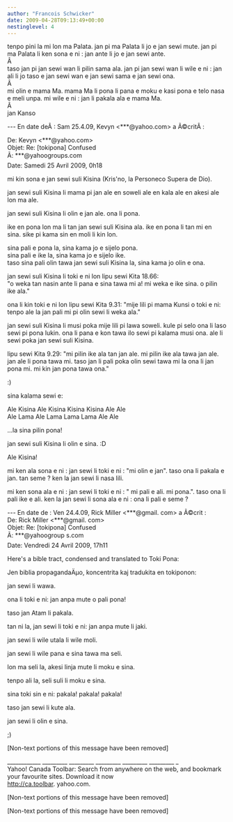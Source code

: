 ```yaml
---
author: "Francois Schwicker"
date: 2009-04-28T09:13:49+00:00
nestinglevel: 4
---
```

tenpo pini la mi lon ma Palata. jan pi ma Palata li jo e jan sewi mute. jan pi ma Palata li ken sona e ni : jan ante li jo e jan sewi ante.  
Â   
taso jan pi jan sewi wan li pilin sama ala. jan pi jan sewi wan li wile e ni : jan ali li jo taso e jan sewi wan e jan sewi sama e jan sewi ona.  
Â   
mi olin e mama Ma. mama Ma li pona li pana e moku e kasi pona e telo nasa e meli unpa. mi wile e ni : jan li pakala ala e mama Ma.  
Â   
jan Kanso  
  
\--- En date deÂ : Sam 25.4.09, Kevyn <\*\*\*@yahoo.com> a Ã©critÂ :  
  
De: Kevyn <\*\*\*@yahoo.com>  
Objet: Re: \[tokipona\] Confused  
Ã: \*\*\*@yahoogroups.com  
Date: Samedi 25 Avril 2009, 0h18  
  
  
  
  
  
  
  
  
mi kin sona e jan sewi suli Kisina (Kris'no, la Personeco Supera de Dio).  
  
jan sewi suli Kisina li mama pi jan ale en soweli ale en kala ale en akesi ale lon ma ale.  
  
jan sewi suli Kisina li olin e jan ale. ona li pona.  
  
ike en pona lon ma li tan jan sewi suli Kisina ala. ike en pona li tan mi en sina. sike pi kama sin en moli li kin lon.  
  
sina pali e pona la, sina kama jo e sijelo pona.  
sina pali e ike la, sina kama jo e sijelo ike.  
taso sina pali olin tawa jan sewi suli Kisina la, sina kama jo olin e ona.  
  
jan sewi suli Kisina li toki e ni lon lipu sewi Kita 18.66:  
"o weka tan nasin ante li pana e sina tawa mi a! mi weka e ike sina. o pilin ike ala."  
  
ona li kin toki e ni lon lipu sewi Kita 9.31: "mije lili pi mama Kunsi o toki e ni: tenpo ale la jan pali mi pi olin sewi li weka ala."  
  
jan sewi suli Kisina li musi poka mije lili pi lawa soweli. kule pi selo ona li laso sewi pi pona lukin. ona li pana e kon tawa ilo sewi pi kalama musi ona. ale li sewi poka jan sewi suli Kisina.  
  
lipu sewi Kita 9.29: "mi pilin ike ala tan jan ale. mi pilin ike ala tawa jan ale. jan ale li pona tawa mi. taso jan li pali poka olin sewi tawa mi la ona li jan pona mi. mi kin jan pona tawa ona."  
  
:)  
  
sina kalama sewi e:  
  
Ale Kisina Ale Kisina Kisina Kisina Ale Ale  
Ale Lama Ale Lama Lama Lama Ale Ale  
  
...la sina pilin pona!  
  
jan sewi suli Kisina li olin e sina. :D  
  
Ale Kisina!  
  
mi ken ala sona e ni : jan sewi li toki e ni : "mi olin e jan". taso ona li pakala e jan. tan seme ? ken la jan sewi li nasa lili.  
  
mi ken sona ala e ni : jan sewi li toki e ni : " mi pali e ali. mi pona.". taso ona li pali ike e ali. ken la jan sewi li sona ala e ni : ona li pali e seme ?  
  
\--- En date de : Ven 24.4.09, Rick Miller <\*\*\*@gmail. com> a Ã©crit :  
De: Rick Miller <\*\*\*@gmail. com>  
Objet: Re: \[tokipona\] Confused  
Ã: \*\*\*@yahoogroup s.com  
Date: Vendredi 24 Avril 2009, 17h11  
  
Here's a bible tract, condensed and translated to Toki Pona:  
  
Jen biblia propagandaÄµo, koncentrita kaj tradukita en tokiponon:  
  
jan sewi li wawa.  
  
ona li toki e ni: jan anpa mute o pali pona!  
  
taso jan Atam li pakala.  
  
tan ni la, jan sewi li toki e ni: jan anpa mute li jaki.  
  
jan sewi li wile utala li wile moli.  
  
jan sewi li wile pana e sina tawa ma seli.  
  
lon ma seli la, akesi linja mute li moku e sina.  
  
tenpo ali la, seli suli li moku e sina.  
  
sina toki sin e ni: pakala! pakala! pakala!  
  
taso jan sewi li kute ala.  
  
jan sewi li olin e sina.  
  
;)  
  
\[Non-text portions of this message have been removed\]  
  
\_\_\_\_\_\_\_\_\_\_\_\_ \_\_\_\_\_\_\_\_\_ \_\_\_\_\_\_\_\_\_ \_\_\_\_\_\_\_\_\_ \_\_\_\_\_\_\_\_\_ \_\_\_\_\_\_\_\_\_ \_  
Yahoo! Canada Toolbar: Search from anywhere on the web, and bookmark your favourite sites. Download it now  
http://ca.toolbar. yahoo.com.  
  
\[Non-text portions of this message have been removed\]  
  
  
  
  
  
  
  
  
  
  
  
  
  
  
  
  
  
  
  
\[Non-text portions of this message have been removed\]